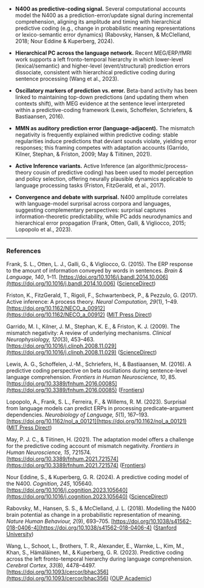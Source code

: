 * **N400 as predictive-coding signal.** Several computational accounts model the N400 as a prediction-error/update signal during incremental comprehension, aligning its amplitude and timing with hierarchical predictive coding (e.g., change in probabilistic meaning representations or lexico-semantic error dynamics) (Rabovsky, Hansen, & McClelland, 2018; Nour Eddine & Kuperberg, 2024). 

* **Hierarchical PC across the language network.** Recent MEG/ERP/fMRI work supports a left fronto-temporal hierarchy in which lower-level (lexical/semantic) and higher-level (event/structural) prediction errors dissociate, consistent with hierarchical predictive coding during sentence processing (Wang et al., 2023). 

* **Oscillatory markers of prediction vs. error.** Beta-band activity has been linked to maintaining top-down predictions (and updating them when contexts shift), with MEG evidence at the sentence level interpreted within a predictive-coding framework (Lewis, Schoffelen, Schriefers, & Bastiaansen, 2016). 

* **MMN as auditory prediction error (language-adjacent).** The mismatch negativity is frequently explained within predictive coding: stable regularities induce predictions that deviant sounds violate, yielding error responses; this framing competes with adaptation accounts (Garrido, Kilner, Stephan, & Friston, 2009; May & Tiitinen, 2021). 

* **Active Inference variants.** Active Inference (an algorithmic/process-theory cousin of predictive coding) has been used to model perception and policy selection, offering neurally plausible dynamics applicable to language processing tasks (Friston, FitzGerald, et al., 2017). 

* **Convergence and debate with surprisal.** N400 amplitude correlates with language-model surprisal across corpora and languages, suggesting complementary perspectives: surprisal captures information-theoretic predictability, while PC adds neurodynamics and hierarchical error propagation (Frank, Otten, Galli, & Vigliocco, 2015; Lopopolo et al., 2023). 

---

### References 

Frank, S. L., Otten, L. J., Galli, G., & Vigliocco, G. (2015). The ERP response to the amount of information conveyed by words in sentences. *Brain & Language, 140*, 1–11. [https://doi.org/10.1016/j.bandl.2014.10.006](https://doi.org/10.1016/j.bandl.2014.10.006) ([ScienceDirect][6])

Friston, K., FitzGerald, T., Rigoli, F., Schwartenbeck, P., & Pezzulo, G. (2017). Active inference: A process theory. *Neural Computation, 29*(1), 1–49. [https://doi.org/10.1162/NECO_a_00912](https://doi.org/10.1162/NECO_a_00912) ([MIT Press Direct][5])

Garrido, M. I., Kilner, J. M., Stephan, K. E., & Friston, K. J. (2009). The mismatch negativity: A review of underlying mechanisms. *Clinical Neurophysiology, 120*(3), 453–463. [https://doi.org/10.1016/j.clinph.2008.11.029](https://doi.org/10.1016/j.clinph.2008.11.029) ([ScienceDirect][4])

Lewis, A. G., Schoffelen, J.-M., Schriefers, H., & Bastiaansen, M. (2016). A predictive coding perspective on beta oscillations during sentence-level language comprehension. *Frontiers in Human Neuroscience, 10*, 85. [https://doi.org/10.3389/fnhum.2016.00085](https://doi.org/10.3389/fnhum.2016.00085) ([Frontiers][3])

Lopopolo, A., Frank, S. L., Ferreira, F., & Willems, R. M. (2023). Surprisal from language models can predict ERPs in processing predicate–argument dependencies. *Neurobiology of Language, 5*(1), 167–193. [https://doi.org/10.1162/nol_a_00121](https://doi.org/10.1162/nol_a_00121) ([MIT Press Direct][7])

May, P. J. C., & Tiitinen, H. (2021). The adaptation model offers a challenge for the predictive coding account of mismatch negativity. *Frontiers in Human Neuroscience, 15*, 721574. [https://doi.org/10.3389/fnhum.2021.721574](https://doi.org/10.3389/fnhum.2021.721574) ([Frontiers][8])

Nour Eddine, S., & Kuperberg, G. R. (2024). A predictive coding model of the N400. *Cognition, 245*, 105640. [https://doi.org/10.1016/j.cognition.2023.105640](https://doi.org/10.1016/j.cognition.2023.105640) ([ScienceDirect][9])

Rabovsky, M., Hansen, S. S., & McClelland, J. L. (2018). Modelling the N400 brain potential as change in a probabilistic representation of meaning. *Nature Human Behaviour, 2*(9), 693–705. [https://doi.org/10.1038/s41562-018-0406-4](https://doi.org/10.1038/s41562-018-0406-4) ([Stanford University][1])

Wang, L., Schoot, L., Brothers, T. R., Alexander, E., Warnke, L., Kim, M., Khan, S., Hämäläinen, M., & Kuperberg, G. R. (2023). Predictive coding across the left fronto-temporal hierarchy during language comprehension. *Cerebral Cortex, 33*(8), 4478–4497. [https://doi.org/10.1093/cercor/bhac356](https://doi.org/10.1093/cercor/bhac356) ([OUP Academic][2])


[1]: https://web.stanford.edu/~jlmcc/papers/RabovskyHansenMcC18SGModelOfN400.pdf "Modelling the N400 brain potential as change in a probabilistic representation of meaning"
[2]: https://academic.oup.com/cercor/article/33/8/4478/6706755? "Predictive coding across the left fronto-temporal hierarchy during ..."
[3]: https://www.frontiersin.org/journals/human-neuroscience/articles/10.3389/fnhum.2016.00085/full? "A Predictive Coding Perspective on Beta Oscillations during Sentence ..."
[4]: https://www.sciencedirect.com/science/article/pii/S1388245708012686? "The mismatch negativity: A review of underlying mechanisms"
[5]: https://direct.mit.edu/neco/article/29/1/1/8207/Active-Inference-A-Process-Theory? "Active Inference: A Process Theory - MIT Press"
[6]: https://www.sciencedirect.com/science/article/pii/S0093934X14001515? "The ERP response to the amount of information conveyed by words in ..."
[7]: https://direct.mit.edu/nol/article/5/1/167/117486/Surprisal-From-Language-Models-Can-Predict-ERPs-in? "Surprisal From Language Models Can Predict ERPs in Processing Predicate ..."
[8]: https://www.frontiersin.org/journals/human-neuroscience/articles/10.3389/fnhum.2021.721574/pdf? "The Adaptation Model Offers a Challenge for the Predictive Coding ..."
[9]: https://www.sciencedirect.com/science/article/abs/pii/S0010027724000416? "A predictive coding model of the N400 - ScienceDirect"
